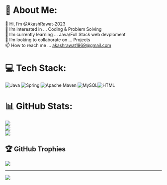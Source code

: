 # 💫 About Me:
👋 Hi, I’m @AkashRawat-2023<br>👀 I’m interested in ... Coding & Problem Solving<br>🌱 I’m currently learning ... Java/Full Stack web devploment<br>💞️ I’m looking to collaborate on ... Projects<br>📫 How to reach me ... akashrawat1969@gmail.com


# 💻 Tech Stack:
![Java](https://img.shields.io/badge/java-%23ED8B00.svg?style=flat&logo=java&logoColor=white) ![Spring](https://img.shields.io/badge/spring-%236DB33F.svg?style=flat&logo=spring&logoColor=white) ![Apache Maven](https://img.shields.io/badge/Apache%20Maven-C71A36?style=flat&logo=Apache%20Maven&logoColor=white) ![MySQL](https://img.shields.io/badge/mysql-%2300f.svg?style=flat&logo=mysql&logoColor=white)![HTML](https://img.icons8.com/?size=1x&id=20909&format=png)
# 📊 GitHub Stats:
![](https://github-readme-stats.vercel.app/api?username=AkashRawat-2023&theme=vue-dark&hide_border=true&include_all_commits=true&count_private=true)<br/>
![](https://github-readme-streak-stats.herokuapp.com/?user=AkashRawat-2023&theme=vue-dark&hide_border=true)<br/>
![](https://github-readme-stats.vercel.app/api/top-langs/?username=AkashRawat-2023&theme=vue-dark&hide_border=true&include_all_commits=true&count_private=true&layout=compact)

## 🏆 GitHub Trophies
![](https://github-profile-trophy.vercel.app/?username=AkashRawat-2023&theme=onedark&no-frame=false&no-bg=true&margin-w=4)

---
[![](https://visitcount.itsvg.in/api?id=AkashRawat-2023&icon=0&color=0)](https://visitcount.itsvg.in)

<!-- Proudly created with GPRM ( https://gprm.itsvg.in ) -->
